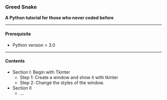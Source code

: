 ### Greed Snake 
**A Python tutorial for those who never coded before** 

---
#### Prerequisite
* Python version > 3.0

___

#### Contents
* Section I: Begin with Tkinter
    * Step 1: Create a window and show it with tkinter
    * Step 2: Change the styles of the window.
* Section II
    * ...
